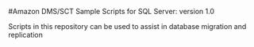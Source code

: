 #Amazon DMS/SCT Sample Scripts for SQL Server: version 1.0

Scripts in this repository can be used to assist in database migration and replication
